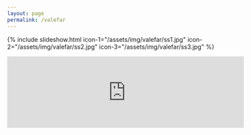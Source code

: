 ```yaml
---
layout: page
permalink: /valefar
---
```

{% include slideshow.html icon-1="/assets/img/valefar/ss1.jpg" icon-2="/assets/img/valefar/ss2.jpg" icon-3="/assets/img/valefar/ss3.jpg" %} 
<iframe frameborder="0" src="https://itch.io/embed/934968" width="552" height="167"><a href="https://emaleth.itch.io/valefar">Valefar by Emaleth</a></iframe>